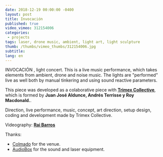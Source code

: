 ```yaml
---
date: 2018-12-19 00:00:00 -0400
layout: post
title: Invocación
published: true
video_vimeo: 312154006
categories:
 - projects
tags: laser, drone music, ambient, light art, light sculpture
thumb: /thumbs/vimeo_thumbs/312154006.jpg
subtitle:
lang: en
---
```

INVOCACIÓN , light concert. This is a live music performance, which takes elements from ambient, drone and noise music. The lights are "performed" live as well both by manual tinkering and using sound reactive parameters.

This piece was developed as a colaborative piece with [**Trimex Collective**](http://trimex.cl/), which is formed by  **Juan José Aldunce, Andrés Terrisse y Roy Macdonald.**.

Direction, live performance, music, concept, art direction, setup design, coding and development made by Trimex Collective.


Videography: [**Rai Barros**](https://www.instagram.com/rai.barros)

Thanks:
* [Colmado](https://www.instagram.com/colmadocoffee) for the venue.
* [AudioBox](audiobox.cl) for the sound and laser equipment.
